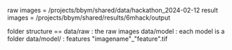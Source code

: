 raw images    = /projects/bbym/shared/data/hackathon_2024-02-12
result images = /projects/bbym/shared/results/6mhack/output


folder structure == 
data/raw    : the raw images
data/model  : each model is a folder
data/model/ : features "imagename"_"feature".tif
